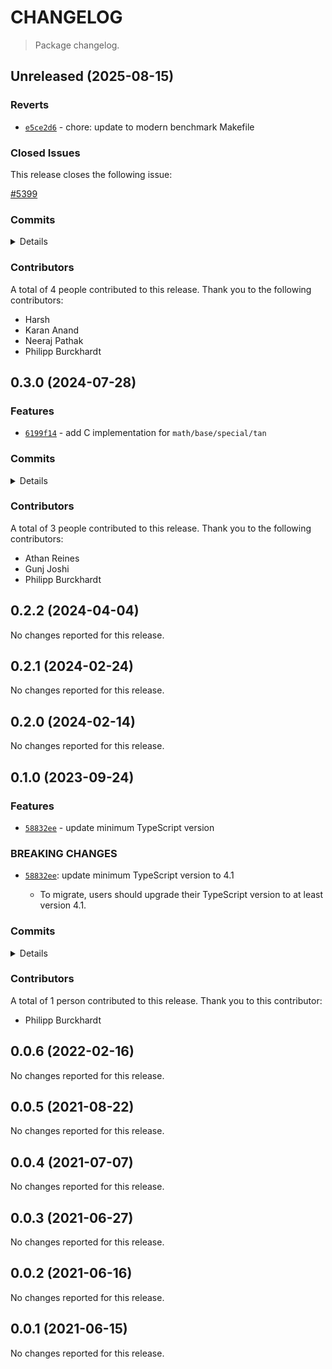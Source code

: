 # CHANGELOG

> Package changelog.

<section class="release" id="unreleased">

## Unreleased (2025-08-15)

<section class="reverts">

### Reverts

-   [`e5ce2d6`](https://github.com/stdlib-js/stdlib/commit/e5ce2d609f303ac075cee06bfc453cddea9d039c) - chore: update to modern benchmark Makefile

</section>

<!-- /.reverts -->

<section class="issues">

### Closed Issues

This release closes the following issue:

[#5399](https://github.com/stdlib-js/stdlib/issues/5399)

</section>

<!-- /.issues -->

<section class="commits">

### Commits

<details>

-   [`6f85067`](https://github.com/stdlib-js/stdlib/commit/6f8506775cdf2b3edf740216340ff7a0a82677dc) - **test:** fix malformed test descriptions from strictEqual migration _(by Philipp Burckhardt)_
-   [`65ddf8d`](https://github.com/stdlib-js/stdlib/commit/65ddf8d4d51ccfda52d1c5a06408e43fb386c27e) - **test:** use .strictEqual() instead of .equal() and fix lint errors _(by Philipp Burckhardt)_
-   [`120567c`](https://github.com/stdlib-js/stdlib/commit/120567ce80646050b9e288ff434639110c58da75) - **test:** use `ulpdiff` for floating-point comparisons [(#7869)](https://github.com/stdlib-js/stdlib/pull/7869) _(by Karan Anand)_
-   [`7f8b7d7`](https://github.com/stdlib-js/stdlib/commit/7f8b7d7c34b0fcfa3aa213b3e425dbdb08122049) - **bench:** define `NAME` macro for consistency with other benchmarks _(by Karan Anand)_
-   [`84cf373`](https://github.com/stdlib-js/stdlib/commit/84cf373b5eb74582d81aee0ae21cceba495f86bb) - **docs:** update header comment for consistency _(by Karan Anand)_
-   [`61efe84`](https://github.com/stdlib-js/stdlib/commit/61efe840e2afe996146a95025039d6b8829b23e2) - **test:** fix range typo and regenerate fixture _(by Karan Anand)_
-   [`3c14a0f`](https://github.com/stdlib-js/stdlib/commit/3c14a0ff86030c922414336e82cb027deb18d709) - **docs:** replace manual `for` loop in examples [(#6643)](https://github.com/stdlib-js/stdlib/pull/6643) _(by Harsh)_
-   [`630ddb7`](https://github.com/stdlib-js/stdlib/commit/630ddb777824b5f6e501fda6dadf4ce41dccb964) - **test:** replace equal with strictEqual _(by Karan Anand)_
-   [`d9ad02c`](https://github.com/stdlib-js/stdlib/commit/d9ad02ca1c902ca787d9e9135160871379e40829) - **test:** add tests for IEEE 754-2019 compliance [(#6557)](https://github.com/stdlib-js/stdlib/pull/6557) _(by Karan Anand)_
-   [`a1e230f`](https://github.com/stdlib-js/stdlib/commit/a1e230f29297caa89880e9c194c615a0400fb7bc) - **chore:** clean up cppcheck-suppress comments _(by Karan Anand)_
-   [`6dd2fd1`](https://github.com/stdlib-js/stdlib/commit/6dd2fd114ce413fe488ac47dc356e7316e61d843) - **bench:** update random value generation [(#5528)](https://github.com/stdlib-js/stdlib/pull/5528) _(by Karan Anand)_
-   [`7e16f5c`](https://github.com/stdlib-js/stdlib/commit/7e16f5c1f65d9f3a69a3e9c3f34c885d8adfca51) - **chore:** fix C lint errors [(#5409)](https://github.com/stdlib-js/stdlib/pull/5409) _(by Neeraj Pathak)_
-   [`b0e68c5`](https://github.com/stdlib-js/stdlib/commit/b0e68c5bc8ee985794eb2ea1791c9337cd15fbd0) - **chore:** update to modern benchmark Makefile _(by Philipp Burckhardt)_
-   [`e5ce2d6`](https://github.com/stdlib-js/stdlib/commit/e5ce2d609f303ac075cee06bfc453cddea9d039c) - **revert:** chore: update to modern benchmark Makefile _(by Philipp Burckhardt)_
-   [`ac4992b`](https://github.com/stdlib-js/stdlib/commit/ac4992b3eeccbfcceea795f86cf669b2481d8250) - **chore:** update to modern benchmark Makefile _(by Philipp Burckhardt)_

</details>

</section>

<!-- /.commits -->

<section class="contributors">

### Contributors

A total of 4 people contributed to this release. Thank you to the following contributors:

-   Harsh
-   Karan Anand
-   Neeraj Pathak
-   Philipp Burckhardt

</section>

<!-- /.contributors -->

</section>

<!-- /.release -->

<section class="release" id="v0.3.0">

## 0.3.0 (2024-07-28)

<section class="features">

### Features

-   [`6199f14`](https://github.com/stdlib-js/stdlib/commit/6199f14235f3aff23b57504bd62923ebf45555e0) - add C implementation for `math/base/special/tan`

</section>

<!-- /.features -->

<section class="commits">

### Commits

<details>

-   [`272ae7a`](https://github.com/stdlib-js/stdlib/commit/272ae7ac5c576c68cfab1b6e304c86407faa20cd) - **docs:** remove comment _(by Athan Reines)_
-   [`55ec8ed`](https://github.com/stdlib-js/stdlib/commit/55ec8edfeb7000bca7478af116e794f20560e922) - **docs:** remove comment _(by Athan Reines)_
-   [`2777e4b`](https://github.com/stdlib-js/stdlib/commit/2777e4be161869d09406e3b17947d24c64b47af2) - **bench:** resolve lint errors in benchmarks _(by Athan Reines)_
-   [`11c882d`](https://github.com/stdlib-js/stdlib/commit/11c882dcc261abe6a898a3061b45af7f0d4a41cd) - **chore:** update package meta data [(#2379)](https://github.com/stdlib-js/stdlib/pull/2379) _(by stdlib-bot, Athan Reines)_
-   [`6199f14`](https://github.com/stdlib-js/stdlib/commit/6199f14235f3aff23b57504bd62923ebf45555e0) - **feat:** add C implementation for `math/base/special/tan` _(by Gunj Joshi)_
-   [`41d41e9`](https://github.com/stdlib-js/stdlib/commit/41d41e959b4eaad3c631e6898e3144a4015a5458) - **test:** include trailing newlines in Julia-generated JSON fixtures _(by Philipp Burckhardt)_
-   [`9ed7d0e`](https://github.com/stdlib-js/stdlib/commit/9ed7d0e7d57edb5ad0dfb65c944bed87d475cbf3) - **chore:** add missing trailing newlines _(by Philipp Burckhardt)_

</details>

</section>

<!-- /.commits -->

<section class="contributors">

### Contributors

A total of 3 people contributed to this release. Thank you to the following contributors:

-   Athan Reines
-   Gunj Joshi
-   Philipp Burckhardt

</section>

<!-- /.contributors -->

</section>

<!-- /.release -->

<section class="release" id="v0.2.2">

## 0.2.2 (2024-04-04)

No changes reported for this release.

</section>

<!-- /.release -->

<section class="release" id="v0.2.1">

## 0.2.1 (2024-02-24)

No changes reported for this release.

</section>

<!-- /.release -->

<section class="release" id="v0.2.0">

## 0.2.0 (2024-02-14)

No changes reported for this release.

</section>

<!-- /.release -->

<section class="release" id="v0.1.0">

## 0.1.0 (2023-09-24)

<section class="features">

### Features

-   [`58832ee`](https://github.com/stdlib-js/stdlib/commit/58832eef6d93e6519622148242600eae93dca4d9) - update minimum TypeScript version

</section>

<!-- /.features -->

<section class="breaking-changes">

### BREAKING CHANGES

-   [`58832ee`](https://github.com/stdlib-js/stdlib/commit/58832eef6d93e6519622148242600eae93dca4d9): update minimum TypeScript version to 4.1

    -   To migrate, users should upgrade their TypeScript version to at least version 4.1.

</section>

<!-- /.breaking-changes -->

<section class="commits">

### Commits

<details>

-   [`58832ee`](https://github.com/stdlib-js/stdlib/commit/58832eef6d93e6519622148242600eae93dca4d9) - **feat:** update minimum TypeScript version _(by Philipp Burckhardt)_
-   [`a37ebe2`](https://github.com/stdlib-js/stdlib/commit/a37ebe2b277b2b54f00377b8582d309c65ec33ce) - **docs:** remove empty lines _(by Philipp Burckhardt)_
-   [`c5da1f9`](https://github.com/stdlib-js/stdlib/commit/c5da1f9a22b1033d40115798acf13a09acf9410d) - **docs:** render equations via math code blocks _(by Philipp Burckhardt)_

</details>

</section>

<!-- /.commits -->

<section class="contributors">

### Contributors

A total of 1 person contributed to this release. Thank you to this contributor:

-   Philipp Burckhardt

</section>

<!-- /.contributors -->

</section>

<!-- /.release -->

<section class="release" id="v0.0.6">

## 0.0.6 (2022-02-16)

No changes reported for this release.

</section>

<!-- /.release -->

<section class="release" id="v0.0.5">

## 0.0.5 (2021-08-22)

No changes reported for this release.

</section>

<!-- /.release -->

<section class="release" id="v0.0.4">

## 0.0.4 (2021-07-07)

No changes reported for this release.

</section>

<!-- /.release -->

<section class="release" id="v0.0.3">

## 0.0.3 (2021-06-27)

No changes reported for this release.

</section>

<!-- /.release -->

<section class="release" id="v0.0.2">

## 0.0.2 (2021-06-16)

No changes reported for this release.

</section>

<!-- /.release -->

<section class="release" id="v0.0.1">

## 0.0.1 (2021-06-15)

No changes reported for this release.

</section>

<!-- /.release -->

